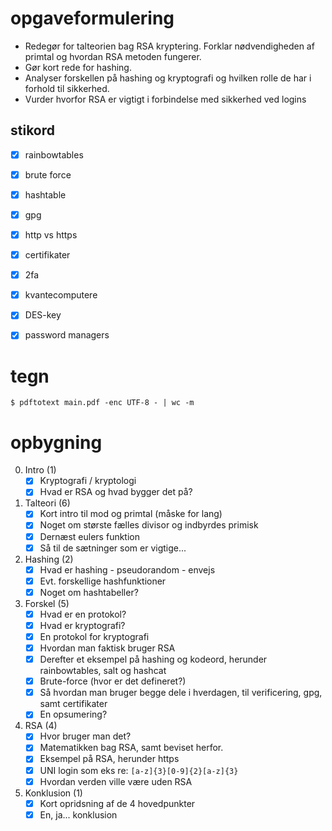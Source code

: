 # opgaveformulering
* Redegør for talteorien bag RSA kryptering. Forklar nødvendigheden af primtal og hvordan RSA metoden fungerer.
* Gør kort rede for hashing.
* Analyser forskellen på hashing og kryptografi og hvilken rolle de har i forhold til sikkerhed.
* Vurder hvorfor RSA er vigtigt i forbindelse med sikkerhed ved logins

## stikord
- [x] rainbowtables
- [x] brute force
- [x] hashtable
- [x] gpg
- [x] http vs https
- [x] certifikater
- [x] 2fa
- [x] kvantecomputere
- [x] DES-key
- [x] password managers


# tegn
```
$ pdftotext main.pdf -enc UTF-8 - | wc -m
```


# opbygning

0. Intro (1)
    - [x] Kryptografi / kryptologi
    - [x] Hvad er RSA og hvad bygger det på?

1. Talteori (6)
    - [x] Kort intro til mod og primtal (måske for lang)
    - [x] Noget om største fælles divisor og indbyrdes primisk
    - [x] Dernæst eulers funktion
    - [x] Så til de sætninger som er vigtige...

2. Hashing (2)
    - [x] Hvad er hashing - pseudorandom - envejs
    - [x] Evt. forskellige hashfunktioner
    - [x] Noget om hashtabeller?

3. Forskel (5)
    - [x] Hvad er en protokol?
    - [x] Hvad er kryptografi?
    - [x] En protokol for kryptografi
    - [x] Hvordan man faktisk bruger RSA
    - [x] Derefter et eksempel på hashing og kodeord, herunder rainbowtables, salt og hashcat
    - [x] Brute-force (hvor er det defineret?)
    - [x] Så hvordan man bruger begge dele i hverdagen, til verificering, gpg, samt certifikater
    - [x] En opsumering?

4. RSA (4)
    - [x] Hvor bruger man det?
    - [x] Matematikken bag RSA, samt beviset herfor.
    - [x] Eksempel på RSA, herunder https
    - [x] UNI login som eks re: `[a-z]{3}[0-9]{2}[a-z]{3}`
    - [x] Hvordan verden ville være uden RSA

5. Konklusion (1)
    - [x] Kort opridsning af de 4 hovedpunkter
    - [x] En, ja... konklusion
